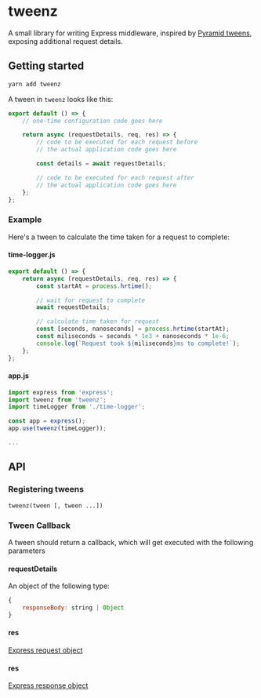 # tweenz

A small library for writing Express middleware, inspired by [Pyramid tweens](https://docs.pylonsproject.org/projects/pyramid/en/latest/narr/hooks.html#registering-tweens), exposing additional request details.

## Getting started

```bash
yarn add tweenz
```

A tween in `tweenz` looks like this:

```js
export default () => {
    // one-time configuration code goes here

    return async (requestDetails, req, res) => {
        // code to be executed for each request before
        // the actual application code goes here

        const details = await requestDetails;

        // code to be executed for each request after
        // the actual application code goes here
    };
};
```

### Example

Here's a tween to calculate the time taken for a request to complete:

#### time-logger.js
```js
export default () => {
    return async (requestDetails, req, res) => {
        const startAt = process.hrtime();

        // wait for request to complete
        await requestDetails;

        // calculate time taken for request
        const [seconds, nanoseconds] = process.hrtime(startAt);
        const miliseconds = seconds * 1e3 + nanoseconds * 1e-6;
        console.log(`Request took ${miliseconds}ms to complete!`);
    };
};
```

#### app.js
```js
import express from 'express';
import tweenz from 'tweenz';
import timeLogger from './time-logger';

const app = express();
app.use(tweenz(timeLogger));

...
```

## API

### Registering tweens
```
tweenz(tween [, tween ...])
```

### Tween Callback
A tween should return a callback, which will get executed with the following parameters

#### requestDetails

An object of the following type:

```js
{
    responseBody: string | Object
}
```

#### res

[Express request object](http://expressjs.com/en/api.html#req)

#### res

[Express response object](http://expressjs.com/en/api.html#res)
